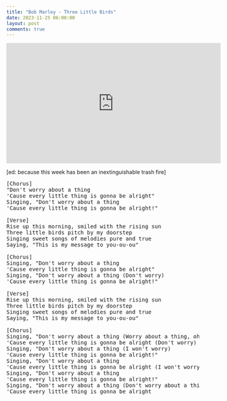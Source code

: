 ```yaml
---
title: "Bob Marley - Three Little Birds"
date: 2023-11-25 06:00:00
layout: post
comments: true
---
```


<iframe width="560" height="315" src="https://www.youtube.com/embed/HNBCVM4KbUM?si=n5eMHbuPmAs8ZE_o" title="YouTube video player" frameborder="0" allow="accelerometer; autoplay; clipboard-write; encrypted-media; gyroscope; picture-in-picture; web-share" allowfullscreen></iframe>

[ed: because this week has been an inextinguishable trash fire]

<pre>
[Chorus]
"Don't worry about a thing
'Cause every little thing is gonna be alright"
Singing, "Don't worry about a thing
'Cause every little thing is gonna be alright!"

[Verse]
Rise up this morning, smiled with the rising sun
Three little birds pitch by my doorstep
Singing sweet songs of melodies pure and true
Saying, "This is my message to you-ou-ou"

[Chorus]
Singing, "Don't worry about a thing
'Cause every little thing is gonna be alright"
Singing, "Don't worry about a thing (Don't worry)
'Cause every little thing is gonna be alright!"

[Verse]
Rise up this morning, smiled with the rising sun
Three little birds pitch by my doorstep
Singing sweet songs of melodies pure and true
Saying, "This is my message to you-ou-ou"

[Chorus]
Singing, "Don't worry about a thing (Worry about a thing, oh)
'Cause every little thing is gonna be alright (Don't worry)
Singing, "Don't worry about a thing (I won't worry)
'Cause every little thing is gonna be alright!"
Singing, "Don't worry about a thing
'Cause every little thing is gonna be alright (I won't worry)
Singing, "Don't worry about a thing
'Cause every little thing is gonna be alright!"
Singing, "Don't worry about a thing (Don't worry about a thing)
'Cause every little thing is gonna be alright
</pre>